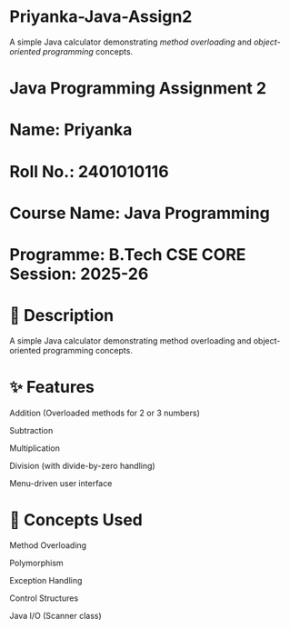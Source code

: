 # Priyanka-Java-Assign2
A simple Java calculator demonstrating *method overloading* and *object-oriented programming* concepts.



# Java Programming Assignment 2


# Name: Priyanka

# Roll No.: 2401010116 

# Course Name: Java Programming

# Programme: B.Tech CSE CORE Session: 2025-26

# 📘 Description
A simple Java calculator demonstrating method overloading and object-oriented programming concepts.

# ✨ Features
Addition (Overloaded methods for 2 or 3 numbers)

Subtraction

Multiplication

Division (with divide-by-zero handling)

Menu-driven user interface

# 🧠 Concepts Used

Method Overloading

Polymorphism

Exception Handling

Control Structures

Java I/O (Scanner class)
